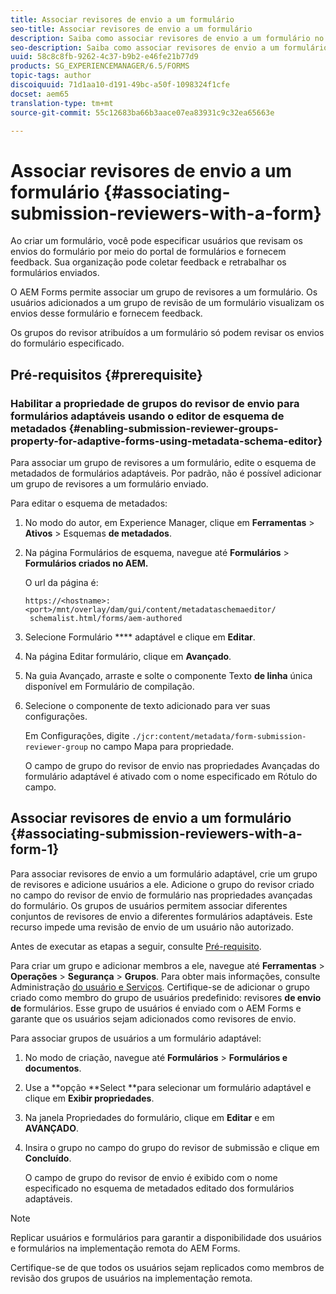 ```yaml
---
title: Associar revisores de envio a um formulário
seo-title: Associar revisores de envio a um formulário
description: Saiba como associar revisores de envio a um formulário no AEM Forms. Os revisores associados analisam um formulário enviado por meio do portal de formulários.
seo-description: Saiba como associar revisores de envio a um formulário no AEM Forms. Os revisores associados analisam um formulário enviado por meio do portal de formulários.
uuid: 58c8c8fb-9262-4c37-b9b2-e46fe21b77d9
products: SG_EXPERIENCEMANAGER/6.5/FORMS
topic-tags: author
discoiquuid: 71d1aa10-d191-49bc-a50f-1098324f1cfe
docset: aem65
translation-type: tm+mt
source-git-commit: 55c12683ba66b3aace07ea83931c9c32ea65663e

---
```



# Associar revisores de envio a um formulário {#associating-submission-reviewers-with-a-form}

Ao criar um formulário, você pode especificar usuários que revisam os envios do formulário por meio do portal de formulários e fornecem feedback. Sua organização pode coletar feedback e retrabalhar os formulários enviados.

O AEM Forms permite associar um grupo de revisores a um formulário. Os usuários adicionados a um grupo de revisão de um formulário visualizam os envios desse formulário e fornecem feedback.

Os grupos do revisor atribuídos a um formulário só podem revisar os envios do formulário especificado.

## Pré-requisitos {#prerequisite}

### Habilitar a propriedade de grupos do revisor de envio para formulários adaptáveis usando o editor de esquema de metadados {#enabling-submission-reviewer-groups-property-for-adaptive-forms-using-metadata-schema-editor}

Para associar um grupo de revisores a um formulário, edite o esquema de metadados de formulários adaptáveis. Por padrão, não é possível adicionar um grupo de revisores a um formulário enviado.

Para editar o esquema de metadados:

1. No modo do autor, em Experience Manager, clique em **Ferramentas** > **Ativos** > Esquemas **de metadados**.
1. Na página Formulários de esquema, navegue até **Formulários** > **Formulários criados no AEM.**

   O url da página é:

   ```
   https://<hostname>:<port>/mnt/overlay/dam/gui/content/metadataschemaeditor/
    schemalist.html/forms/aem-authored
   ```

1. Selecione Formulário **** adaptável e clique em **Editar**.
1. Na página Editar formulário, clique em **Avançado**.
1. Na guia Avançado, arraste e solte o componente Texto **de linha** única disponível em Formulário de compilação.
1. Selecione o componente de texto adicionado para ver suas configurações.

   Em Configurações, digite `./jcr:content/metadata/form-submission-reviewer-group` no campo Mapa para propriedade.

   O campo de grupo do revisor de envio nas propriedades Avançadas do formulário adaptável é ativado com o nome especificado em Rótulo do campo.

## Associar revisores de envio a um formulário {#associating-submission-reviewers-with-a-form-1}

Para associar revisores de envio a um formulário adaptável, crie um grupo de revisores e adicione usuários a ele. Adicione o grupo do revisor criado no campo do revisor de envio de formulário nas propriedades avançadas do formulário.
Os grupos de usuários permitem associar diferentes conjuntos de revisores de envio a diferentes formulários adaptáveis. Este recurso impede uma revisão de envio de um usuário não autorizado.

Antes de executar as etapas a seguir, consulte [Pré-requisito](../../forms/using/adding-reviewers-form.md#prerequisite).

Para criar um grupo e adicionar membros a ele, navegue até **Ferramentas** > **Operações** > **Segurança** > **Grupos**.
Para obter mais informações, consulte Administração [do usuário e Serviços](/help/sites-administering/security.md).
Certifique-se de adicionar o grupo criado como membro do grupo de usuários predefinido: revisores **de envio de** formulários. Esse grupo de usuários é enviado com o AEM Forms e garante que os usuários sejam adicionados como revisores de envio.

Para associar grupos de usuários a um formulário adaptável:

1. No modo de criação, navegue até **Formulários** > **Formulários e documentos**.
1. Use a **opção **Select **para selecionar um formulário adaptável e clique em **Exibir propriedades**.
1. Na janela Propriedades do formulário, clique em **Editar** e em **AVANÇADO**.
1. Insira o grupo no campo do grupo do revisor de submissão e clique em **Concluído**.

   O campo de grupo do revisor de envio é exibido com o nome especificado no esquema de metadados editado dos formulários adaptáveis.

>[!NOTE]
>
>Replicar usuários e formulários para garantir a disponibilidade dos usuários e formulários na implementação remota do AEM Forms.
>
>Certifique-se de que todos os usuários sejam replicados como membros de revisão dos grupos de usuários na implementação remota.


